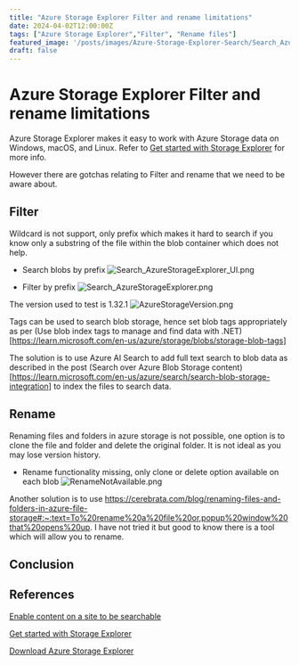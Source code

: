 ```yaml
---
title: "Azure Storage Explorer Filter and rename limitations"
date: 2024-04-02T12:00:00Z
tags: ["Azure Storage Explorer","Filter", "Rename files"]
featured_image: '/posts/images/Azure-Storage-Explorer-Search/Search_AzureStorageExplorer_UI.png'
draft: false
---
```


# Azure Storage Explorer Filter and rename limitations

Azure Storage Explorer  makes it easy to work with Azure Storage data on Windows, macOS, and Linux. Refer to [Get started with Storage Explorer](https://learn.microsoft.com/en-us/azure/storage/storage-explorer/vs-azure-tools-storage-manage-with-storage-explorer?tabs=windows&wt.mc_id=MVP_308367) for more info.

However there are gotchas relating to Filter and rename that we need to be aware about.

## Filter
Wildcard is not support, only prefix which makes it hard to search if you know only a substring of the file within the blob container which does not help. 

- Search blobs by prefix
![Search_AzureStorageExplorer_UI.png](../images/Azure-Storage-Explorer-Search/Search_AzureStorageExplorer_UI.png)

- Filter by prefix
![Search_AzureStorageExplorer.png](../images/Azure-Storage-Explorer-Search/Search_AzureStorageExplorer.png)



The version used to test is 1.32.1 
![AzureStorageVersion.png](../images/Azure-Storage-Explorer-Search/AzureStorageVersion.png)

Tags can be used to search blob storage, hence set blob tags appropriately as per (Use blob index tags to manage and find data with .NET)[https://learn.microsoft.com/en-us/azure/storage/blobs/storage-blob-tags]

The solution is to use Azure AI Search to add full text search to blob data as described in the post (Search over Azure Blob Storage content)[https://learn.microsoft.com/en-us/azure/search/search-blob-storage-integration] to index the files to search data.

## Rename

Renaming files and folders in azure storage is not possible, one option is to clone the file and folder and delete the original folder. It is not ideal as you may lose version history. 

- Rename functionality missing, only clone or delete option available on each blob
![RenameNotAvailable.png](../images/Azure-Storage-Explorer-Search/RenameNotAvailable.png)

Another solution is to use https://cerebrata.com/blog/renaming-files-and-folders-in-azure-file-storage#:~:text=To%20rename%20a%20file%20or,popup%20window%20that%20opens%20up. I have not tried it but good to know there is a tool which will allow you to rename.



## Conclusion 


## References 
[Enable content on a site to be searchable](https://learn.microsoft.com/en-us/sharepoint/make-site-content-searchable?wt.mc_id=MVP_308367)

[Get started with Storage Explorer](https://learn.microsoft.com/en-us/azure/storage/storage-explorer/vs-azure-tools-storage-manage-with-storage-explorer?tabs=windows&wt.mc_id=MVP_308367)

[Download Azure Storage Explorer](https://azure.microsoft.com/en-gb/products/storage/storage-explorer)